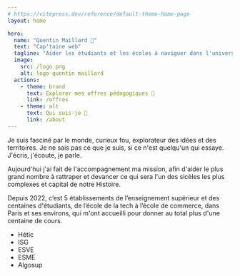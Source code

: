 ```yaml
---
# https://vitepress.dev/reference/default-theme-home-page
layout: home

hero:
  name: "Quentin Maillard 💫"
  text: "Cap'taine web"
  tagline: "Aider les étudiants et les écoles à naviguer dans l'univers du 21ème siècle."
  image: 
    src: /logo.png
    alt: logo quentin maillard
  actions:
    - theme: brand
      text: Explorer mes offres pédagogiques 📖
      link: /offres
    - theme: alt
      text: Qui suis-je 💫
      link: /about
---
```


<!-- <video autoplay muted loop id="myVideo">
  <source src="../public/bg.mp4" type="video/mp4">
</video> -->

Je suis fasciné par le monde, curieux fou, explorateur des idées et des territoires. Je ne sais pas ce que je suis, si ce n'est quelqu'un qui essaye. J'écris, j'écoute, je parle.

Aujourd'hui j'ai fait de l'accompagnement ma mission, afin d'aider le plus grand nombre à rattraper et devancer ce qui sera l'un des sicèles les plus complexes et capital de notre Histoire.


Depuis 2022, c’est 5 établissements de l’enseignement supérieur et des centaines d'étudiants, de l’école de la tech à l’école de commerce, dans Paris et ses environs, qui m'ont accueilli pour donner au total plus d'une centaine de cours.
- Hétic
- ISG
- ESVE
- ESME
- Algosup


<!-- Développe des projets pour le web et les esprits de ceux qui le feront
Je développe pour le web, forme des étudiants de tout horizon à la programmation et à gérer leurs connaissances et leur projet, et je construis des projets pédagogiques et des programmes pour les écoles
Je conçois des outils, des cours et des parcours pour faire grandir les compétences
Je code, je forme, je conçois des parcours pour apprendre à développer et mieux apprendre. -->

<!-- Je suis Quentin Maillard, spécialisé sur les questions de gestion de connaissances, de veille et plus généralment d'apprentissage, mais aussi développeur web indépendant, diplômé d'une Maitrise en Ingénierie du numérique par l'école HETIC.

Aujourd'hui mon travail gravite principalement autour de la transmission de mes connaissances, l'accompagnement d'étudiant, la création et l'animation de projets pédagogiques qui sont des temps forts et enfin la construction de programmes pédagogiques dans le domaine du web. -->